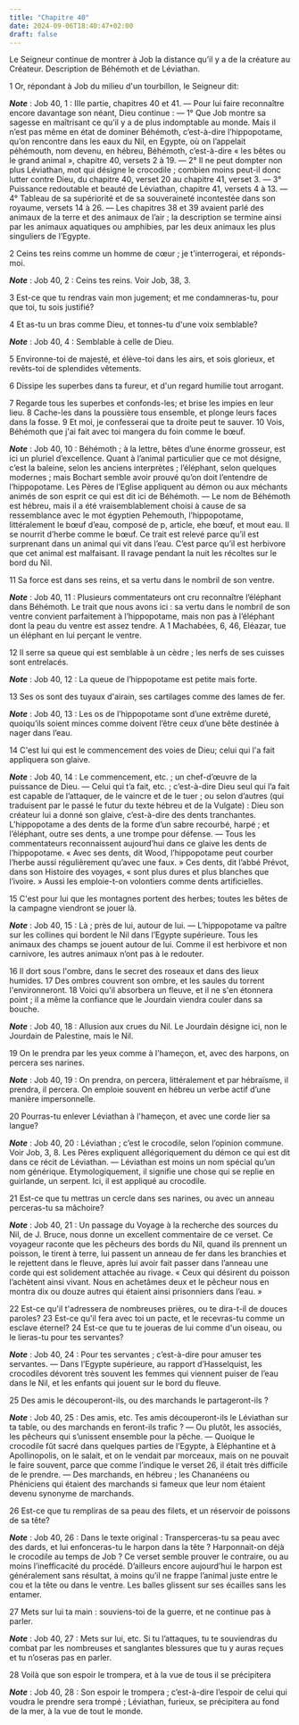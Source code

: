 ```yaml
---
title: "Chapitre 40"
date: 2024-09-06T18:40:47+02:00
draft: false
---
```



Le Seigneur continue de montrer à Job la distance qu’il y a de la créature au Créateur.
Description de Béhémoth et de Léviathan.


1 Or, répondant à Job du milieu d'un tourbillon, le Seigneur dit:

***Note*** :  Job 40, 1 : IIIe partie, chapitres 40 et 41. ― Pour lui faire reconnaître encore davantage son néant, Dieu continue : ― 1° Que Job montre sa sagesse en maîtrisant ce qu’il y a de plus indomptable au monde. Mais il n’est pas même en état de dominer Béhémoth, c’est-à-dire l’hippopotame, qu’on rencontre dans les eaux du Nil, en Egypte, où on l’appelait péhémouth, nom devenu, en hébreu, Béhémoth, c’est-à-dire « les bêtes ou le grand animal », chapitre 40, versets 2 à 19. ― 2° Il ne peut dompter non plus Léviathan, mot qui désigne le crocodile ; combien moins peut-il donc lutter contre Dieu, du chapitre 40, verset 20 au chapitre 41, verset 3. ― 3° Puissance redoutable et beauté de Léviathan, chapitre 41, versets 4 à 13. ― 4° Tableau de sa supériorité et de sa souveraineté incontestée dans son royaume, versets 14 à 26. ― Les chapitres 38 et 39 avaient parlé des animaux de la terre et des animaux de l’air ; la description se termine ainsi par les animaux aquatiques ou amphibies, par les deux animaux les plus
singuliers de l’Egypte.


2 Ceins tes reins comme un homme de cœur ; je t'interrogerai, et réponds-moi.

***Note*** :  Job 40, 2 : Ceins tes reins. Voir Job, 38, 3.


3 Est-ce que tu rendras vain mon jugement; et me condamneras-tu, pour que toi, tu sois justifié?


4 Et as-tu un bras comme Dieu, et tonnes-tu d'une voix semblable?

***Note*** :  Job 40, 4 : Semblable à celle de Dieu.

5 Environne-toi de majesté, et élève-toi dans les airs, et sois glorieux, et revêts-toi de splendides vêtements.


6 Dissipe les superbes dans ta fureur, et d'un regard humilie tout arrogant.


7 Regarde tous les superbes et confonds-les; et brise les impies en leur lieu. 8 Cache-les dans la poussière tous ensemble, et plonge leurs faces dans la fosse. 9 Et moi, je confesserai que ta droite peut te sauver. 10 Vois, Béhémoth que j'ai fait avec toi mangera du foin comme le bœuf.

***Note*** :  Job 40, 10 : Béhémoth ; à la lettre, bêtes d’une énorme grosseur, est ici un pluriel d’excellence. Quant à l’animal particulier que ce mot désigne, c’est la baleine, selon les anciens interprètes ; l’éléphant, selon quelques modernes ; mais Bochart semble avoir prouvé qu’on doit l’entendre de l’hippopotame. Les Pères de l’Eglise appliquent au démon ou aux méchants animés de son esprit ce qui est dit ici de Béhémoth. ― Le nom de Béhémoth est hébreu, mais il a été vraisemblablement choisi à cause de sa ressemblance avec le mot égyptien Pehemouth, l’hippopotame, littéralement le bœuf d’eau, composé de p, article, ehe bœuf, et mout eau. Il se nourrit d’herbe comme le bœuf. Ce trait est relevé parce qu’il est surprenant dans un animal qui vit dans l’eau. C’est parce qu’il est herbivore que cet animal est malfaisant. Il ravage pendant la nuit les récoltes sur le bord du Nil.

11 Sa force est dans ses reins, et sa vertu dans le nombril de son ventre.

***Note*** :  Job 40, 11 : Plusieurs commentateurs ont cru reconnaître l’éléphant dans Béhémoth. Le trait que nous avons ici : sa vertu dans le nombril de son ventre convient parfaitement à l’hippopotame, mais non pas à l’éléphant dont la peau du ventre est assez tendre. A 1 Machabées, 6, 46, Eléazar, tue un éléphant en lui perçant le ventre.

12 Il serre sa queue qui est semblable à un cèdre ; les nerfs de ses cuisses sont entrelacés.

***Note*** :  Job 40, 12 : La queue de l’hippopotame est petite mais forte.

13 Ses os sont des tuyaux d'airain, ses cartilages comme des lames de fer.

***Note*** :  Job 40, 13 : Les os de l’hippopotame sont d’une extrême dureté, quoiqu’ils soient minces comme doivent l’être ceux d’une bête destinée à nager dans l’eau.

14 C'est lui qui est le commencement des voies de Dieu; celui qui l'a fait appliquera son glaive.

***Note*** :  Job 40, 14 : Le commencement, etc. ; un chef-d’œuvre de la puissance de Dieu. ― Celui qui t’a fait, etc. ; c’est-à-dire Dieu seul qui l’a fait est capable de l’attaquer, de le vaincre et de le tuer ; ou selon d’autres (qui traduisent par le passé le futur du texte hébreu et de la Vulgate) : Dieu son créateur lui a donné son glaive, c’est-à-dire des dents tranchantes. L’hippopotame a des dents de la forme d’un sabre recourbé, harpé ; et l’éléphant, outre ses dents, a une trompe pour défense. ― Tous les commentateurs reconnaissent aujourd’hui dans ce glaive les dents de l’hippopotame. « Avec ses dents, dit Wood, l’hippopotame peut courber l’herbe aussi régulièrement qu’avec une faux. » Ces dents, dit l’abbé Prévot, dans son Histoire des voyages, « sont plus dures et plus blanches que l’ivoire. » Aussi les emploie-t-on volontiers comme dents artificielles.


15 C'est pour lui que les montagnes portent des herbes; toutes les bêtes de la campagne viendront se jouer là.

***Note*** :  Job 40, 15 : Là ; près de lui, autour de lui. ― L’hippopotame va paître sur les collines qui bordent le Nil dans l’Egypte supérieure. Tous les animaux des champs se jouent autour de lui. Comme il est herbivore et non carnivore, les autres animaux n’ont pas à le redouter.

16 Il dort sous l'ombre, dans le secret des roseaux et dans des lieux humides. 17 Des ombres couvrent son ombre, et les saules du torrent l'environneront. 18 Voici qu'il absorbera un fleuve, et il ne s'en étonnera point ; il a même la confiance que le Jourdain viendra couler dans sa bouche.

***Note*** :  Job 40, 18 : Allusion aux crues du Nil. Le Jourdain désigne ici, non le Jourdain de Palestine, mais le Nil.

19 On le prendra par les yeux comme à l'hameçon, et, avec des harpons, on percera ses narines.

***Note*** :  Job 40, 19 : On prendra, on percera, littéralement et par hébraïsme, il prendra, il percera. On emploie souvent en hébreu un verbe actif d’une manière impersonnelle.

20 Pourras-tu enlever Léviathan à l'hameçon, et avec une corde lier sa langue?

***Note*** :  Job 40, 20 : Léviathan ; c’est le crocodile, selon l’opinion commune. Voir Job, 3, 8. Les Pères expliquent allégoriquement du démon ce qui est dit dans ce récit de Léviathan. ― Léviathan est moins un nom spécial qu’un nom générique. Etymologiquement, il signifie une chose qui se replie en guirlande, un serpent. Ici, il est appliqué au crocodile.

21 Est-ce que tu mettras un cercle dans ses narines, ou avec un anneau perceras-tu sa mâchoire?

***Note*** :  Job 40, 21 : Un passage du Voyage à la recherche des sources du Nil, de J. Bruce, nous donne un excellent commentaire de ce verset. Ce voyageur raconte que les pêcheurs des bords du Nil, quand ils prennent un poisson, le tirent à terre, lui passent un anneau de fer dans les branchies et le rejettent dans le fleuve, après lui avoir fait passer dans l’anneau une corde qui est solidement attachée au rivage. « Ceux qui désirent du poisson l’achètent ainsi vivant. Nous en achetâmes deux et le pêcheur nous en montra dix ou douze autres qui étaient ainsi prisonniers dans l’eau. »

22 Est-ce qu'il t'adressera de nombreuses prières, ou te dira-t-il de douces paroles? 23 Est-ce qu'il fera avec toi un pacte, et le recevras-tu comme un esclave éternel? 24 Est-ce que tu te joueras de lui comme d'un oiseau, ou le lieras-tu pour tes servantes?

***Note*** :  Job 40, 24 : Pour tes servantes ; c’est-à-dire pour amuser tes servantes. ― Dans l’Egypte supérieure, au rapport d’Hasselquist, les crocodiles dévorent très souvent les femmes qui viennent puiser de l’eau dans le Nil, et les enfants qui jouent sur le bord du fleuve.


25 Des amis le découperont-ils, ou des marchands le partageront-ils ?

***Note*** :  Job 40, 25 : Des amis, etc. Tes amis découperont-ils le Léviathan sur ta table, ou des marchands en feront-ils trafic ? ― Ou plutôt, les associés, les pêcheurs qui s’unissent ensemble pour la pêche. ― Quoique le crocodile fût sacré dans quelques parties de l’Egypte, à Eléphantine et à Apollinopolis, on le salait, et on le vendait par morceaux, mais on ne pouvait le faire souvent, parce que comme l’indique le verset 26, il était très difficile de le prendre. ― Des marchands, en hébreu ; les Chananéens ou Phéniciens qui étaient des marchands si fameux que leur nom étaient devenu synonyme de marchands.

26 Est-ce que tu rempliras de sa peau des filets, et un réservoir de poissons de sa tête?

***Note*** :  Job 40, 26 : Dans le texte original : Transperceras-tu sa peau avec des dards, et lui enfonceras-tu le harpon dans la tête ? Harponnait-on déjà le crocodile au temps de Job ? Ce verset semble prouver le contraire, ou au moins l’inefficacité du procédé. D’ailleurs encore aujourd’hui le harpon est généralement sans résultat, à moins qu’il ne frappe l’animal juste entre le cou et la tête ou dans le ventre. Les balles glissent sur ses écailles sans les entamer.

27 Mets sur lui ta main : souviens-toi de la guerre, et ne continue pas à parler.

***Note*** :  Job 40, 27 : Mets sur lui, etc. Si tu l’attaques, tu te souviendras du combat par les nombreuses et sanglantes blessures que tu y auras reçues et tu n’oseras pas en parler.

28 Voilà que son espoir le trompera, et à la vue de tous il se précipitera

***Note*** :  Job 40, 28 : Son espoir le trompera ; c’est-à-dire l’espoir de celui qui voudra le prendre sera trompé ; Léviathan, furieux, se précipitera au fond de la mer, à la vue de tout le monde.

